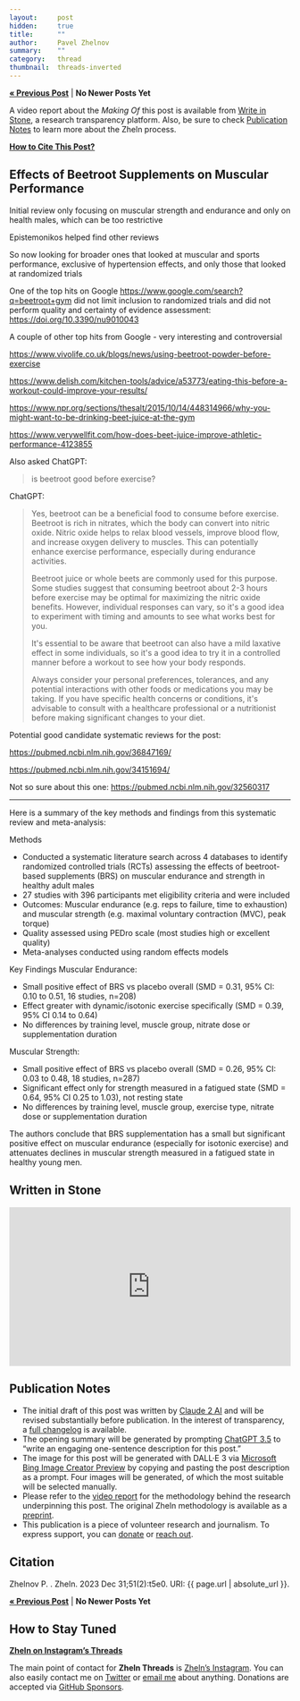 ```yaml
---
layout:     post
hidden:     true
title:      ""
author:     Pavel Zhelnov
summary:    ""
category:   thread
thumbnail:  threads-inverted
---
```


**[« Previous Post](https://zheln.com/thread/2023/12/28/1/)** | **No Newer Posts Yet**

> 

A video report about the _Making Of_ this post is available from [Write in Stone](#written-in-stone), a research transparency platform. Also, be sure to check [Publication Notes](#publication-notes) to learn more about the Zheln process.

**[How to Cite This Post?](#citation)**

## Effects of Beetroot Supplements on Muscular Performance

Initial review [][evangelista_effects_2024] only focusing on muscular strength and endurance and only on health males, which can be too restrictive

Epistemonikos helped find other reviews

So now looking for broader ones that looked at muscular and sports performance, exclusive of hypertension effects, and only those that looked at randomized trials

One of the top hits on Google https://www.google.com/search?q=beetroot+gym did not limit inclusion to randomized trials and did not perform quality and certainty of evidence assessment: https://doi.org/10.3390/nu9010043


A couple of other top hits from Google - very interesting and controversial

https://www.vivolife.co.uk/blogs/news/using-beetroot-powder-before-exercise

https://www.delish.com/kitchen-tools/advice/a53773/eating-this-before-a-workout-could-improve-your-results/

https://www.npr.org/sections/thesalt/2015/10/14/448314966/why-you-might-want-to-be-drinking-beet-juice-at-the-gym

https://www.verywellfit.com/how-does-beet-juice-improve-athletic-performance-4123855

Also asked ChatGPT:

> is beetroot good before exercise?

ChatGPT:

> Yes, beetroot can be a beneficial food to consume before exercise. Beetroot is rich in nitrates, which the body can convert into nitric oxide. Nitric oxide helps to relax blood vessels, improve blood flow, and increase oxygen delivery to muscles. This can potentially enhance exercise performance, especially during endurance activities.
>
> Beetroot juice or whole beets are commonly used for this purpose. Some studies suggest that consuming beetroot about 2-3 hours before exercise may be optimal for maximizing the nitric oxide benefits. However, individual responses can vary, so it's a good idea to experiment with timing and amounts to see what works best for you.
>
> It's essential to be aware that beetroot can also have a mild laxative effect in some individuals, so it's a good idea to try it in a controlled manner before a workout to see how your body responds.
>
> Always consider your personal preferences, tolerances, and any potential interactions with other foods or medications you may be taking. If you have specific health concerns or conditions, it's advisable to consult with a healthcare professional or a nutritionist before making significant changes to your diet.

Potential good candidate systematic reviews for the post:

https://pubmed.ncbi.nlm.nih.gov/36847169/

https://pubmed.ncbi.nlm.nih.gov/34151694/

Not so sure about this one: https://pubmed.ncbi.nlm.nih.gov/32560317

---

Here is a summary of the key methods and findings from this systematic review and meta-analysis:

Methods
- Conducted a systematic literature search across 4 databases to identify randomized controlled trials (RCTs) assessing the effects of beetroot-based supplements (BRS) on muscular endurance and strength in healthy adult males
- 27 studies with 396 participants met eligibility criteria and were included
- Outcomes: Muscular endurance (e.g. reps to failure, time to exhaustion) and muscular strength (e.g. maximal voluntary contraction (MVC), peak torque) 
- Quality assessed using PEDro scale (most studies high or excellent quality)
- Meta-analyses conducted using random effects models

Key Findings
Muscular Endurance:
- Small positive effect of BRS vs placebo overall (SMD = 0.31, 95% CI: 0.10 to 0.51, 16 studies, n=208)
- Effect greater with dynamic/isotonic exercise specifically (SMD = 0.39, 95% CI 0.14 to 0.64)
- No differences by training level, muscle group, nitrate dose or supplementation duration

Muscular Strength: 
- Small positive effect of BRS vs placebo overall (SMD = 0.26, 95% CI: 0.03 to 0.48, 18 studies, n=287)
- Significant effect only for strength measured in a fatigued state (SMD = 0.64, 95% CI 0.25 to 1.03), not resting state
- No differences by training level, muscle group, exercise type, nitrate dose or supplementation duration

The authors conclude that BRS supplementation has a small but significant positive effect on muscular endurance (especially for isotonic exercise) and attenuates declines in muscular strength measured in a fatigued state in healthy young men.

## Written in Stone

<div style='position: relative; padding-bottom: 56.25%; width: 100%; display: flex; flex-direction: row; justify-content: center; align-items: center;'><iframe style='top: 0; width: 100%; height: 100% !important; position: absolute' allowtransparency='true' sandbox='allow-same-origin allow-popups allow-top-navigation allow-orientation-lock allow-scripts allow-forms' src='https://www.writeinstone.com/widget/published-8e863b53-dfe0-40c3-b18a-d18d0beef039?lightmode=false?primary=000000?secondary=5a4e70' frameborder='0' scrolling='no' allow='accelerometer; autoplay; encrypted-media; gyroscope; picture-in-picture' allowfullscreen></iframe></div>

## Publication Notes

- The initial draft of this post was written by [Claude 2 AI](https://claude.ai/) and will be revised substantially before publication. In the interest of transparency, a [full changelog](https://github.com/drzhelnov/zheln.github.io/commits/master/_posts/thread/2023-12-28-1.md) is available.
- The opening summary will be generated by prompting [ChatGPT 3.5](https://chat.openai.com/) to “write an engaging one-sentence description for this post.”
- The image for this post will be generated with DALL·E&nbsp;3 via [Microsoft Bing Image Creator Preview](http://www.bing.com/images/create) by copying and pasting the post description as a prompt. Four images will be generated, of which the most suitable will be selected manually.
- Please refer to the [video report](#written-in-stone) for the methodology behind the research underpinning this post. The original Zheln methodology is available as a [preprint](https://doi.org/10.31222/osf.io/y2nrb).
- This publication is a piece of volunteer research and journalism. To express support, you can [donate](https://github.com/sponsors/drzhelnov) or [reach out](#how-to-stay-tuned).

## Citation

Zhelnov P. . Zheln. 2023 Dec 31;51(2):t5e0. URI: {{ page.url | absolute_url }}.

**[« Previous Post](https://zheln.com/thread/2023/12/28/1/)** | **No Newer Posts Yet**

## How to Stay Tuned

<i class="fa fa-instagram"></i> **[Zheln on Instagram’s Threads](https://www.threads.net/@igzheln)**

The main point of contact for **Zheln Threads** is [Zheln’s Instagram](https://instagram.com/igzheln). You can also easily contact me on [Twitter](https://twitter.com/drzhelnov) or [email me](mailto:pavel@zheln.com) about anything. Donations are accepted via [GitHub Sponsors](https://github.com/sponsors/drzhelnov).

[evangelista_effects_2024]: https://doi.org/10.1080/27697061.2023.2211318 "Evangelista JF, Meirelles CM, Aguiar GS, Alves R, Matsuura C. Effects of Beetroot-Based Supplements on Muscular Endurance and Strength in Healthy Male Individuals: A Systematic Review and Meta-Analysis. J Am Nutr Assoc. 2024 Jan;43(1):77-91. doi: 10.1080/27697061.2023.2211318. Epub 2023 May 11. PMID: 37167368."
